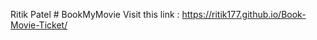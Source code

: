 Ritik Patel #   B o o k M y M o v i e 
Visit this link : https://ritik177.github.io/Book-Movie-Ticket/
 
 
